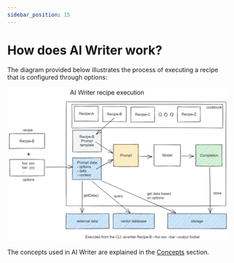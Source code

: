 ```yaml
---
sidebar_position: 15
---
```


# How does AI Writer work?

The diagram provided below illustrates the process of executing a recipe that is configured through options:

![AI Writer](./diagrams/AI%20Writer%20recipe%20execution.excalidraw.png)

The concepts used in AI Writer are explained in the [Concepts](./concepts.md) section.